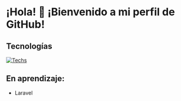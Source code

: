 <!--
**Bombonzinha/Bombonzinha** is a ✨ _special_ ✨ repository because its `README.md` (this file) appears on your GitHub profile.

Here are some ideas to get you started:

- 🔭 I’m currently working on ...
- 🌱 I’m currently learning ...
- 👯 I’m looking to collaborate on ...
- 🤔 I’m looking for help with ...
- 💬 Ask me about ...
- 📫 How to reach me: ...
- 😄 Pronouns: ...
- ⚡ Fun fact: ...
-->
# ¡Hola! 👋 ¡Bienvenido a mi perfil de GitHub!

<!--
## Lo que mas subo a GitHub (Mayormente proyectos de aprendizaje o personales 

[![GitHub Stats](https://github-readme-stats.vercel.app/api?username=yourusername)](https://github.com/anuraghazra/github-readme-stats) --->

## Tecnologías

[![Techs](https://github-readme-stats.vercel.app/api/top-langs/?username=yeshoa)](https://github.com/anuraghazra/github-readme-stats)

## En aprendizaje:
- Laravel

